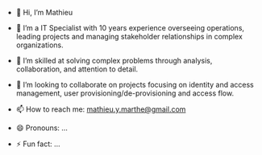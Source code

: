 - 👋 Hi, I’m Mathieu

- 👀 I’m a IT Specialist with 10 years experience overseeing operations, leading projects and managing stakeholder relationships in complex organizations.

- 🌱 I’m skilled at solving complex problems through analysis, collaboration, and attention to detail. 

- 💞️ I’m looking to collaborate on projects focusing on identity and access management, user provisioning/de-provisioning and access flow.

- 📫 How to reach me: mathieu.y.marthe@gmail.com
- 😄 Pronouns: ...
- ⚡ Fun fact: ...

<!---
mmat62/mmat62 is a ✨ special ✨ repository because its `README.md` (this file) appears on your GitHub profile.
You can click the Preview link to take a look at your changes.
--->
